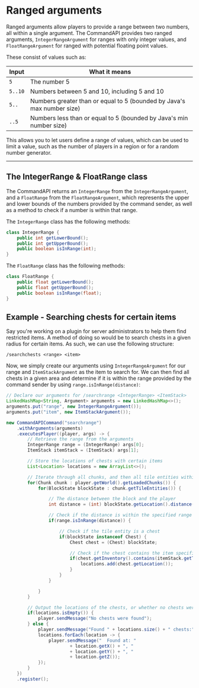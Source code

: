 # Ranged arguments

Ranged arguments allow players to provide a range between two numbers, all within a single argument. The CommandAPI provides two ranged arguments, `IntegerRangeArgument` for ranges with only integer values, and `FloatRangeArgument` for ranged with potential floating point values.

These consist of values such as:

| Input   | What it means                                                |
| ------- | ------------------------------------------------------------ |
| `5`     | The number 5                                                 |
| `5..10` | Numbers between 5 and 10, including 5 and 10                 |
| `5..`   | Numbers greater than or equal to 5 (bounded by Java's max number size) |
| `..5`   | Numbers less than or equal to 5 (bounded by Java's min number size) |

This allows you to let users define a range of values, which can be used to limit a value, such as the number of players in a region or for a random number generator.

-----

## The IntegerRange & FloatRange class

The CommandAPI returns an `IntegerRange` from the `IntegerRangeArgument`, and a `FloatRange` from the `FloatRangeArgument`, which represents the upper and lower bounds of the numbers provided by the command sender, as well as a method to check if a number is within that range.

The `IntegerRange` class has the following methods:

```java
class IntegerRange {
    public int getLowerBound();
    public int getUpperBound();
    public boolean isInRange(int);
}
```

The `FloatRange` class has the following methods:

```java
class FloatRange {
    public float getLowerBound();
    public float getUpperBound();
    public boolean isInRange(float);
}
```

<div class="example">

## Example - Searching chests for certain items

Say you're working on a plugin for server administrators to help them find restricted items. A method of doing so would be to search chests in a given radius for certain items. As such, we can use the following structure:

```
/searchchests <range> <item>
```

Now, we simply create our arguments using `IntegerRangeArgument` for our range and `ItemStackArgument` as the item to search for. We can then find all chests in a given area and determine if it is within the range provided by the command sender by using `range.isInRange(distance)`:

```java
// Declare our arguments for /searchrange <IntegerRange> <ItemStack>
LinkedHashMap<String, Argument> arguments = new LinkedHashMap<>();
arguments.put("range", new IntegerRangeArgument());
arguments.put("item", new ItemStackArgument());

new CommandAPICommand("searchrange")
    .withArguments(arguments)
    .executesPlayer((player, args) -> {
        // Retrieve the range from the arguments
        IntegerRange range = (IntegerRange) args[0];
        ItemStack itemStack = (ItemStack) args[1];

        // Store the locations of chests with certain items
        List<Location> locations = new ArrayList<>();

        // Iterate through all chunks, and then all tile entities within each chunk
        for(Chunk chunk : player.getWorld().getLoadedChunks()) {
            for(BlockState blockState : chunk.getTileEntities()) {

                // The distance between the block and the player
                int distance = (int) blockState.getLocation().distance(player.getLocation());

                // Check if the distance is within the specified range 
                if(range.isInRange(distance)) {

                    // Check if the tile entity is a chest
                    if(blockState instanceof Chest) {
                        Chest chest = (Chest) blockState;

                        // Check if the chest contains the item specified by the player
                        if(chest.getInventory().contains(itemStack.getType())) {
                            locations.add(chest.getLocation());
                        }
                    }
                }

            }
        }

        // Output the locations of the chests, or whether no chests were found
        if(locations.isEmpty()) {
            player.sendMessage("No chests were found");
        } else {
            player.sendMessage("Found " + locations.size() + " chests:");
            locations.forEach(location -> {
                player.sendMessage("  Found at: " 
                        + location.getX() + ", " 
                        + location.getY() + ", " 
                        + location.getZ());
            });
        }
    })
    .register();
```

</div>